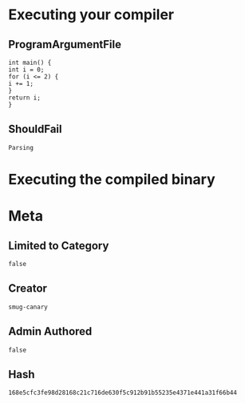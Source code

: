 # Executing your compiler

## ProgramArgumentFile

```
int main() {
int i = 0;
for (i <= 2) {
i += 1;
}
return i;
}
```

## ShouldFail

```
Parsing
```

# Executing the compiled binary

# Meta

## Limited to Category

```
false
```

## Creator

```
smug-canary
```

## Admin Authored

```
false
```

## Hash

```
168e5cfc3fe98d28168c21c716de630f5c912b91b55235e4371e441a31f66b44
```
